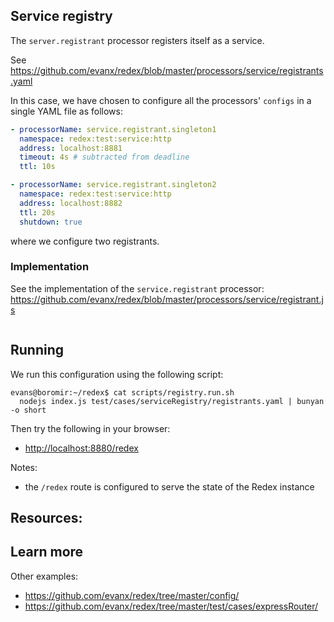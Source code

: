 
## Service registry

The `server.registrant` processor registers itself as a service.

See https://github.com/evanx/redex/blob/master/processors/service/registrants.yaml

In this case, we have chosen to configure all the processors' `configs` in a single YAML file as follows:

```yaml
- processorName: service.registrant.singleton1
  namespace: redex:test:service:http
  address: localhost:8881
  timeout: 4s # subtracted from deadline
  ttl: 10s

- processorName: service.registrant.singleton2
  namespace: redex:test:service:http
  address: localhost:8882
  ttl: 20s
  shutdown: true
```
where we configure two registrants.

### Implementation

See the implementation of the `service.registrant` processor:
https://github.com/evanx/redex/blob/master/processors/service/registrant.js

```javascript

```

## Running

We run this configuration using the following script:
```shell
evans@boromir:~/redex$ cat scripts/registry.run.sh
  nodejs index.js test/cases/serviceRegistry/registrants.yaml | bunyan -o short
```

Then try the following in your browser:
- [http://localhost:8880/redex](http://localhost:8880/redex)

Notes:
- the `/redex` route is configured to serve the state of the Redex instance

Resources:
-

## Learn more

Other examples:
- https://github.com/evanx/redex/tree/master/config/
- https://github.com/evanx/redex/tree/master/test/cases/expressRouter/
